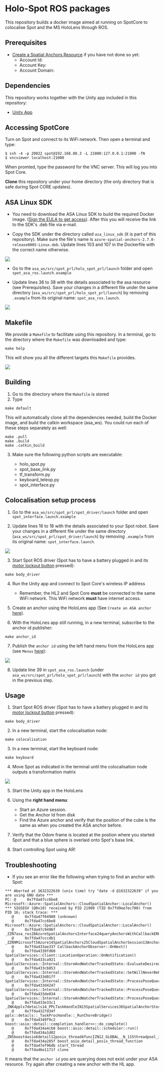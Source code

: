 # Holo-Spot ROS packages

This repository builds a docker image aimed at running on SpotCore to colocalise Spot and the MS HoloLens through ROS.

## Prerequisites

* [Create a Spatial Anchors Resource](https://docs.microsoft.com/en-us/azure/spatial-anchors/quickstarts/get-started-unity-hololens?tabs=azure-portal#create-a-spatial-anchors-resource) if you have not done so yet:
    * Account Id:
    * Account Key:
    * Account Domain:

## Dependencies

This repository works together with the Unity app included in this repository:

* [Unity App](../UnityApp/README.md)

## Accessing SpotCore

Turn on Spot and connect to its WiFi network. Then open a terminal and type:

```console
$ ssh -4 -p 20022 spot@192.168.80.3 -L 21000:127.0.0.1:21000 -fN
$ vncviewer localhost:21000
```
When promted, type the password for the VNC server. This will log you into Spot Core.

**Clone** this repository under your home directory (the only directory that is safe during Spot CORE updates).

## ASA Linux SDK

* You need to download the ASA Linux SDK to build the required Docker image. ([Sign the EULA to get access](https://forms.office.com/Pages/ResponsePage.aspx?id=v4j5cvGGr0GRqy180BHbRx1PiClb2ndIsvKW1oq51RFUQ0Y0SUJUQjk5OEM0ODVBVUUwSFlQTEQySC4u)). After this you will receive the link to the SDK's .deb file via e-mail.

* Copy the SDK under the directory called `asa_linux_sdk` (it is part of this repository). Make sure the file's name is `azure-spatial-anchors-2.7.0-release0005-Linux.deb`. Update lines 103 and 107 in the Dockerfile with the correct name otherwise.

![](../media/asa_sdk.png)

* Go to the `asa_ws/src/spot_prl/holo_spot_prl/launch` folder and open `spot_asa_ros.launch.example`

* Update lines 36 to 38 with the details associated to the asa resource (see Prerequisites). Save your changes in a different file under the same directory (`asa_ws/src/spot_prl/holo_spot_prl/launch`) by removing `.example` from its original name: `spot_asa_ros.launch`.

![](../media/spot_asa_launch.png)

## Makefile

We provide a `Makefile` to facilitate using this repository. In a terminal, go to the directory where the `Makefile` was downloaded and type:

```
make help
```

This will show you all the different targets this `Makefile` provides.

![](../media/make_help.png)

## Building

1. Go to the directory where the `Makefile` is stored
2. Type 

```console
make default
```
This will automatically clone all the dependencies needed, build the Docker image, and build the catkin workspace (asa_ws). You could run each of these steps separately as well:

```
make .pull
make .build
make .catkin_build
```

3. Make sure the following python scripts are executable:

    * holo_spot.py
    * spot_base_link.py
    * tf_transform.py
    * keyboard_teleop.py
    * spot_interface.py

## Colocalisation setup process

1. Go to the `asa_ws/src/spot_prl/spot_driver/launch` folder and open `spot_interface.launch.example`

2. Update lines 16 to 18 with the details associated to your Spot robot. Save your changes in a different file under the same directory (`asa_ws/src/spot_prl/spot_driver/launch`) by removing `.example` from its original name: `spot_interface.launch`.

![](../media/spot_interface_launch.png)

3. Start Spot ROS driver (Spot has to have a battery plugged in and its [motor lockout button](https://support.bostondynamics.com/s/article/Safely-Handling-Spot) pressed):

```
make body_driver
```

4. Run the Unity app and connect to Spot Core's wireless IP address
    * Remember, the HL2 and Spot Core **must** be connected to the same WiFi network. This WiFi network **must** have internet access.

5. Create an anchor using the HoloLens app (See `Create an ASA anchor` [here](../UnityApp/README.md)). 

6. With the HoloLnes app still running, in a new terminal, subscribe to the anchor id publisher:

```
make anchor_id
```

7. Publish the `anchor id` using the left hand menu from the HoloLens app (see `Menus` [here](../UnityApp/README.md)):

![](../media/anchor_id.png)


8. Update line 39 in `spot_asa_ros.launch` (under `asa_ws/src/spot_prl/holo_spot_prl/launch`) with the `anchor id` you got in the previous step.

## Usage

1. Start Spot ROS driver (Spot has to have a battery plugged in and its [motor lockout button](https://support.bostondynamics.com/s/article/Safely-Handling-Spot) pressed):

```
make body_driver
```

2. In a new terminal, start the colocalisation node:
```
make colocalisation
```
3. In a new terminal, start the keyboard node:
```
make keyboard
```
4. Move Spot as indicated in the terminal until the colocalisation node outputs a transformation matrix

![](../media/asa_transform.png)

5. Start the Unity app in the HoloLens 

6. Using the **right hand menu**:
    * Start an Azure session.
    * Get the Anchor Id from disk
    * Find the Azure anchor and verify that the position of the cube is the same as when you created the ASA anchor before.

7. Verify that the Odom frame is located at the postion where you started Spot and that a blue sphere is overlaid onto Spot's base link.

8. Start controlling Spot using AR!

 ## Troubleshooting

 * If you see an error like the following when trying to find an anchor with Spot:

 ```
 *** Aborted at 1632322639 (unix time) try "date -d @1632322639" if you are using GNU date ***
PC: @     0x7fda47cc6be8 Microsoft::Azure::SpatialAnchors::CloudSpatialAnchor::LocalAnchor()
*** SIGSEGV (@0x10) received by PID 21909 (TID 0x7fd9ee7ec700) from PID 16; stack trace: ***
    @     0x7fda47f04980 (unknown)
    @     0x7fda47cc6be8 Microsoft::Azure::SpatialAnchors::CloudSpatialAnchor::LocalAnchor()
    @     0x7fda47c9496f _ZZN7asa_ros28AzureSpatialAnchorsInterface24queryAnchorsWithCallbackERKSt6vectorINSt7__cxx1112basic_stringIcSt11char_traitsIcESaIcEEESaIS7_EERKSt8functionIFvRKS7_RKN5Eigen9TransformIdLi3ELi2ELi0EEEEEENKUlPvRKSt10shared_ptrIN9Microsoft5Azure14SpatialAnchors22AnchorLocatedEventArgsEEE_clESO_SW_.isra.1146
    @     0x7fda47cccdb1 _ZZN9Microsoft5Azure14SpatialAnchors25CloudSpatialAnchorSession13AnchorLocatedERKSt8functionIFvPvRKSt10shared_ptrINS1_22AnchorLocatedEventArgsEEEEENUlxP29ssc_anchor_located_event_argsE_4_FUNExSF_
    @     0x7fda433ae337 CallbackAnchorObserver::OnNext()
    @     0x7fda4339fd60 SpatialServices::Client::LocationOperation::OnNotification()
    @     0x7fda433ca921 SpatialServices::Internal::StoreAndWatcherTrackedState::EvaluateDesiredSpatialAnchorStateForNotifications()
    @     0x7fda433cb853 SpatialServices::Internal::StoreAndWatcherTrackedState::SetWillNeverBeFoundStateForDesiredSpatialAnchor()
    @     0x7fda433d01ff SpatialServices::Internal::StoreAndWatcherTrackedState::ProcessPoseQueryStreamingPropertiesEvent()
    @     0x7fda433d4247 SpatialServices::Internal::StoreAndWatcherTrackedState::ProcessPoseQueryStreamingEvents()
    @     0x7fda433de034 SpatialServices::Internal::StoreAndWatcherTrackedState::ProcessPoseQueryStreamingEventsUntilCompletion()
    @     0x7fda433e33c1 _ZNK4pplx7details14_PPLTaskHandleIN15SpatialServices36SpatialAnchorStoreDiscoverResultInfoENS_4taskIhE23_ContinuationTaskHandleIvS3_ZNS2_8Internal27StoreAndWatcherTrackedState46ProcessPoseQueryStreamingEventsUntilCompletionESt10shared_ptrINS8_27DiscoverAsyncOperationStateEENS2_32SpatialAnchorStoreDiscoverResultEEUlNS4_IvEEE_St17integral_constantIbLb1EENS0_22_TypeSelectorAsyncTaskEEENS0_27_ContinuationTaskHandleBaseEE6invokeEv
    @     0x7fda4327d34f pplx::details::_TaskProcHandle::_RunChoreBridge()
    @     0x7fda4349f9c2 boost::asio::detail::completion_handler<>::do_complete()
    @     0x7fda434a4cb8 boost::asio::detail::scheduler::run()
    @     0x7fda434a1d02 _ZN5boost4asio6detail12posix_thread4funcIZN12_GLOBAL__N_115threadpool_impl10add_threadEvEUlvE_E3runEv
    @     0x7fda434a285f boost_asio_detail_posix_thread_function
    @     0x7fda47ef96db start_thread
    @     0x7fda46e1171f clone
 ```

 It means that the `anchor id` you are querying does not exist under your ASA resource. Try again after creating a new anchor with the HL app.
